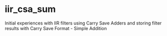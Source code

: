 # iir_csa_sum
Initial experiences with IIR filters using Carry Save Adders and storing filter results with Carry Save Format - Simple Addition
